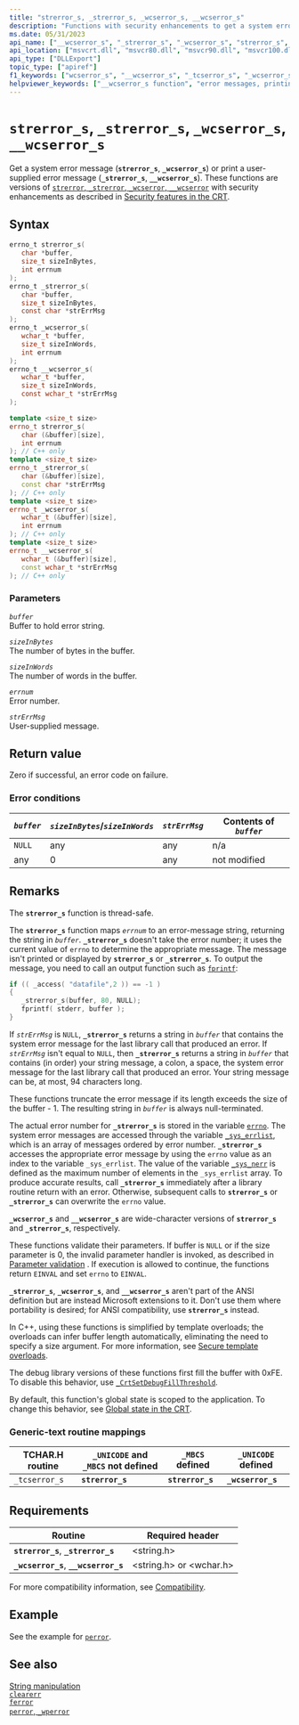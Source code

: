 ```yaml
---
title: "strerror_s, _strerror_s, _wcserror_s, __wcserror_s"
description: "Functions with security enhancements to get a system error message or print a user-supplied error message."
ms.date: 05/31/2023
api_name: ["__wcserror_s", "_strerror_s", "_wcserror_s", "strerror_s", "_o__strerror_s", "_o__wcserror_s", "_o_strerror_s"]
api_location: ["msvcrt.dll", "msvcr80.dll", "msvcr90.dll", "msvcr100.dll", "msvcr100_clr0400.dll", "msvcr110.dll", "msvcr110_clr0400.dll", "msvcr120.dll", "msvcr120_clr0400.dll", "ucrtbase.dll", "api-ms-win-crt-runtime-l1-1-0.dll"]
api_type: ["DLLExport"]
topic_type: ["apiref"]
f1_keywords: ["wcserror_s", "__wcserror_s", "_tcserror_s", "_wcserror_s", "tcserror_s", "strerror_s", "_strerror_s"]
helpviewer_keywords: ["__wcserror_s function", "error messages, printing", "tcserror_s function", "printing error messages", "strerror_s function", "_wcserror_s function", "_tcserror_s function", "_strerror_s function", "wcserror_s function", "error messages, getting"]
---
```

# `strerror_s`, `_strerror_s`, `_wcserror_s`, `__wcserror_s`

Get a system error message (**`strerror_s`**, **`_wcserror_s`**) or print a user-supplied error message (**`_strerror_s`**, **`__wcserror_s`**). These functions are versions of [`strerror`, `_strerror`, `_wcserror`, `__wcserror`](strerror-strerror-wcserror-wcserror.md) with security enhancements as described in [Security features in the CRT](../security-features-in-the-crt.md).

## Syntax

```C
errno_t strerror_s(
   char *buffer,
   size_t sizeInBytes,
   int errnum
);
errno_t _strerror_s(
   char *buffer,
   size_t sizeInBytes,
   const char *strErrMsg
);
errno_t _wcserror_s(
   wchar_t *buffer,
   size_t sizeInWords,
   int errnum
);
errno_t __wcserror_s(
   wchar_t *buffer,
   size_t sizeInWords,
   const wchar_t *strErrMsg
);
```

```cpp
template <size_t size>
errno_t strerror_s(
   char (&buffer)[size],
   int errnum
); // C++ only
template <size_t size>
errno_t _strerror_s(
   char (&buffer)[size],
   const char *strErrMsg
); // C++ only
template <size_t size>
errno_t _wcserror_s(
   wchar_t (&buffer)[size],
   int errnum
); // C++ only
template <size_t size>
errno_t __wcserror_s(
   wchar_t (&buffer)[size],
   const wchar_t *strErrMsg
); // C++ only
```

### Parameters

*`buffer`*\
Buffer to hold error string.

*`sizeInBytes`*\
The number of bytes in the buffer.

*`sizeInWords`*\
The number of words in the buffer.

*`errnum`*\
Error number.

*`strErrMsg`*\
User-supplied message.

## Return value

Zero if successful, an error code on failure.

### Error conditions

| *`buffer`* | *`sizeInBytes`*/*`sizeInWords`* | *`strErrMsg`* | Contents of *`buffer`* |
|---|---|---|---|
| `NULL` | any | any | n/a |
| any | 0 | any | not modified |

## Remarks

The **`strerror_s`** function is thread-safe.

The **`strerror_s`** function maps *`errnum`* to an error-message string, returning the string in *`buffer`*. **`_strerror_s`** doesn't take the error number; it uses the current value of `errno` to determine the appropriate message. The message isn't printed or displayed by **`strerror_s`** or **`_strerror_s`**. To output the message, you need to call an output function such as [`fprintf`](fprintf-fprintf-l-fwprintf-fwprintf-l.md):

```C
if (( _access( "datafile",2 )) == -1 )
{
   _strerror_s(buffer, 80, NULL);
   fprintf( stderr, buffer );
}
```

If *`strErrMsg`* is `NULL`, **`_strerror_s`** returns a string in *`buffer`* that contains the system error message for the last library call that produced an error. If *`strErrMsg`* isn't equal to `NULL`, then **`_strerror_s`** returns a string in *`buffer`* that contains (in order) your string message, a colon, a space, the system error message for the last library call that produced an error. Your string message can be, at most, 94 characters long.

These functions truncate the error message if its length exceeds the size of the buffer - 1. The resulting string in *`buffer`* is always null-terminated.

The actual error number for **`_strerror_s`** is stored in the variable [`errno`](../errno-doserrno-sys-errlist-and-sys-nerr.md). The system error messages are accessed through the variable [`_sys_errlist`](../errno-doserrno-sys-errlist-and-sys-nerr.md), which is an array of messages ordered by error number. **`_strerror_s`** accesses the appropriate error message by using the `errno` value as an index to the variable `_sys_errlist`. The value of the variable [`_sys_nerr`](../errno-doserrno-sys-errlist-and-sys-nerr.md) is defined as the maximum number of elements in the `_sys_errlist` array. To produce accurate results, call **`_strerror_s`** immediately after a library routine return with an error. Otherwise, subsequent calls to **`strerror_s`** or **`_strerror_s`** can overwrite the `errno` value.

**`_wcserror_s`** and **`__wcserror_s`** are wide-character versions of **`strerror_s`** and **`_strerror_s`**, respectively.

These functions validate their parameters. If buffer is `NULL` or if the size parameter is 0, the invalid parameter handler is invoked, as described in [Parameter validation](../parameter-validation.md) . If execution is allowed to continue, the functions return `EINVAL` and set `errno` to `EINVAL`.

**`_strerror_s`**, **`_wcserror_s`**, and **`__wcserror_s`** aren't part of the ANSI definition but are instead Microsoft extensions to it. Don't use them where portability is desired; for ANSI compatibility, use **`strerror_s`** instead.

In C++, using these functions is simplified by template overloads; the overloads can infer buffer length automatically, eliminating the need to specify a size argument. For more information, see [Secure template overloads](../secure-template-overloads.md).

The debug library versions of these functions first fill the buffer with 0xFE. To disable this behavior, use [`_CrtSetDebugFillThreshold`](crtsetdebugfillthreshold.md).

By default, this function's global state is scoped to the application. To change this behavior, see [Global state in the CRT](../global-state.md).

### Generic-text routine mappings

| TCHAR.H routine | `_UNICODE` and `_MBCS` not defined | `_MBCS` defined | `_UNICODE` defined |
|---|---|---|---|
| `_tcserror_s` | **`strerror_s`** | **`strerror_s`** | **`_wcserror_s`** |

## Requirements

| Routine | Required header |
|---|---|
| **`strerror_s`**, **`_strerror_s`** | \<string.h> |
| **`_wcserror_s`**, **`__wcserror_s`** | \<string.h> or \<wchar.h> |

For more compatibility information, see [Compatibility](../compatibility.md).

## Example

See the example for [`perror`](perror-wperror.md).

## See also

[String manipulation](../string-manipulation-crt.md)\
[`clearerr`](clearerr.md)\
[`ferror`](ferror.md)\
[`perror`, `_wperror`](perror-wperror.md)
